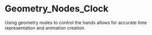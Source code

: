 # Geometry_Nodes_Clock
Using geometry nodes to control the hands allows for accurate time representation and animation creation.

